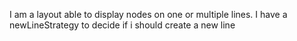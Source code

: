I am a layout able to display nodes on one or multiple lines.
I have a newLineStrategy to decide if i should create a new line
